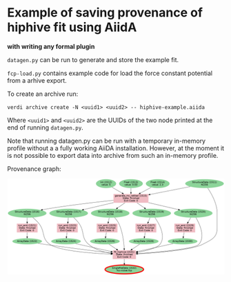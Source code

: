 # Example of saving provenance of hiphive fit using AiidA

**with writing any formal plugin** 

`datagen.py` can be run to generate and store the example fit.

`fcp-load.py` contains example code for load the force constant potential from a arhive export.


To create an archive run:

```
verdi archive create -N <uuid1> <uuid2> -- hiphive-example.aiida
```

Where `<uuid1>` and `<uuid2>` are the UUIDs of the two node printed at the end of running `datagen.py`.


Note that running datagen.py can be run with a temporary in-memory profile without a  a fully working AiiDA installation. However, at the moment it is not possible to export data into archive from such an in-memory profile. 


Provenance graph:

![](fcp-provenance.png)
